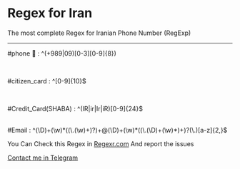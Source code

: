 # Regex for Iran
The most complete Regex for Iranian Phone Number (RegExp)
<br>
<hr>

#phone :iphone: : ^(\+989|09)[0-3][0-9]{8})

<br>

#citizen_card : ^[0-9]{10}$

<br>

#Credit_Card(SHABA) : ^(IR|ir|Ir|iR)[0-9]{24}$

<br>
#Email : ^(\D)+(\w)*((\.(\w)+)?)+@(\D)+(\w)*((\.(\D)+(\w)*)+)?(\.)[a-z]{2,}$

You Can Check this Regex in <a href="https://regexr.com/">Regexr.com</a> 
And report the issues


<a href="http://t.me/amirmoghi3">Contact me in Telegram</a>
